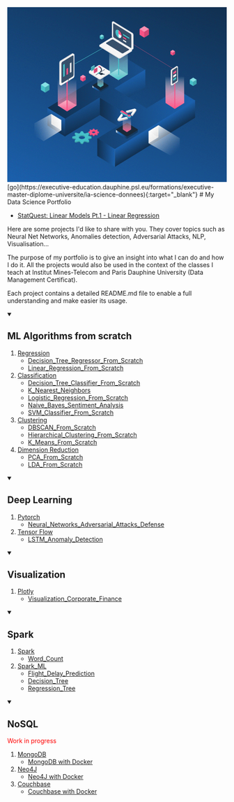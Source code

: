 <a href="https://executive-education.dauphine.psl.eu/formations/executive-master-diplome-universite/ia-science-donnees" target="_blank">
    <img src="image_1.gif" alt="Logo" width="800" height="400">
</a>
[go](https://executive-education.dauphine.psl.eu/formations/executive-master-diplome-universite/ia-science-donnees){:target="_blank"} 
# My Data Science Portfolio

* <a href="https://www.youtube.com/watch?v=nk2CQITm_eo" target="_blank">StatQuest: Linear Models Pt.1 - Linear Regression</a>
 
Here are some projects I'd like to share with you. They cover topics such as 
Neural Net Networks, Anomalies detection, Adversarial Attacks, NLP, Visualisation...

The purpose of my portfolio is to give an insight into what I can do and how I do it.
All the projects would also be used in the context of the classes I teach at Institut Mines-Telecom and
Paris Dauphine University (Data Management Certificat). 

Each project contains a detailed README.md file to enable a full understanding and make easier its usage.


<!-- TABLE OF CONTENTS -->
<details open="open">
  <summary><h2>ML Algorithms from scratch</h2></summary>
<ol>
    <li>
        <a href="#Regression">Regression</a>
        <ul>
            <li><a href="#description">Decision_Tree_Regressor_From_Scratch</a></li>
		</ul>
        <ul>
            <li><a href="#description">Linear_Regression_From_Scratch</a></li>
        </ul>
    </li>
    <li>
        <a href="#Classification">Classification</a>
        <ul>
            <li><a href="#description">Decision_Tree_Classifier_From_Scratch</a></li>
        </ul>
        <ul>
            <li><a href="#description">K_Nearest_Neighbors</a></li>
        </ul>
        <ul>
            <li><a href="#description">Logistic_Regression_From_Scratch</a></li>
        </ul>
        <ul>
            <li><a href="#description">Naive_Bayes_Sentiment_Analysis</a></li>
        </ul>
        <ul>
            <li><a href="#description">SVM_Classifier_From_Scratch</a></li>
        </ul>
    </li>
    <li>
        <a href="#Clustering">Clustering</a>
        <ul>
            <li><a href="#description">DBSCAN_From_Scratch</a></li>
        </ul>
        <ul>
            <li><a href="#description">Hierarchical_Clustering_From_Scratch</a></li>
        </ul>
        <ul>
            <li><a href="#description">K_Means_From_Scratch</a></li>
        </ul>
    </li>	
    <li>
        <a href="#Regression">Dimension Reduction</a>
        <ul>
            <li><a href="#description">PCA_From_Scratch</a></li>
        </ul>
        <ul>
            <li><a href="#description">LDA_From_Scratch</a></li>
        </ul>
    </li>	
</ol>
</details>



<!-- TABLE OF CONTENTS -->

<details open="open">
  <summary><h2>Deep Learning</h2></summary>
  <ol>
    <li>
      <a href="#about-the-project">Pytorch</a>
      <ul>
        <li><a href="https://github.com/DanielOmola/Data_Science_Portfolio/tree/main/Neural_Networks_Adversarial_Attacks_Defense" target = "blank">Neural_Networks_Adversarial_Attacks_Defense</a></li>
      </ul>
    </li>
    <li>
      <a href="#getting-started">Tensor Flow</a>
      <ul>
        <li><a href="#description">LSTM_Anomaly_Detection</a></li>
      </ul>
    </li>
  </ol>
</details>


<!-- TABLE OF CONTENTS -->

<details open="open">
  <summary><h2>Visualization</h2></summary>
  <ol>
    <li>
      <a href="#about-the-project">Plotly</a>
      <ul>
        <li><a href="#description">Visualization_Corporate_Finance</a></li>
      </ul>
    </li>
  </ol>
</details>  


<!-- TABLE OF CONTENTS -->

<details open="open">
  <summary><h2>Spark</h2></summary>
  <ol>
    <li>
      <a href="#about-the-project">Spark</a>
      <ul>
        <li><a href="#description">Word_Count</a></li>
      </ul>
    </li>
    <li>
      <a href="#getting-started">Spark_ML</a>
      <ul>
        <li><a href="#description">Flight_Delay_Prediction</a></li>
        <li><a href="#description">Decision_Tree</a></li>
        <li><a href="#description">Regression_Tree</a></li>
      </ul>
    </li>

  </ol>
</details>


<!-- TABLE OF CONTENTS -->

<details open="open">
  <summary><h2>NoSQL</h2></summary>
  <p style="color:red;">Work in progress</p>
  <ol>
    <li>
      <a href="#about-the-project">MongoDB</a>
      <ul>
        <li><a href="#description">MongoDB with Docker</a></li>
      </ul>
    </li>
    <li>
      <a href="#getting-started">Neo4J</a>
      <ul>
        <li><a href="#description">Neo4J with Docker</a></li>
      </ul>
    </li>
    <li>
      <a href="#getting-started">Couchbase</a>
      <ul>
        <li><a href="#description">Couchbase with Docker</a></li>
      </ul>
    </li>
  </ol>
</details>
